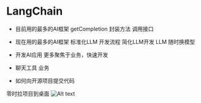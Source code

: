 # LangChain

- 目前用的最多的AI框架
    getCompletion 封装方法 调用接口
- 现在用的最多的AI框架
    标准化LLM 开发流程
    简化LLM开发
    LLM 随时换模型

- 开发AI应用
    更多聚焦于业务，快速开发

- 聊天工具 业务

- 如何向开源项目提交代码

零时拉项目到桌面
![Alt text](image.png)